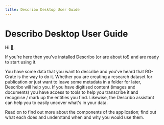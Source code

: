```yaml
---
title: Describo Desktop User Guide
---
```


# Describo Desktop User Guide

Hi :wave:,

If you're here then you've installed Describo (or are about to!) and are ready to start using it.

You have some data that you want to describe and you've heard that RO-Crate is the way to do it.
Whether you are creating a research dataset for publication or just want to leave some metadata in a
folder for later, Describo will help you. If you have digitised content (images and documents) you
have access to tools to help you transcribe it and recognise / mark up the entities you find.
Likewise, the Describo assistant can help you to easily uncover what's in your data.

Read on to find out more about the components of the application; find out what each does and
understand when and why you would use them.
